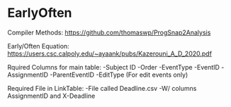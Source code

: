 # EarlyOften

Compiler Methods: https://github.com/thomaswp/ProgSnap2Analysis 

Early/Often Equation: https://users.csc.calpoly.edu/~ayaank/pubs/Kazerouni_A_D_2020.pdf

Rquired Columns for main table:
-Subject ID
-Order
-EventType
-EventID
-AssignmentID
-ParentEventID
-EditType (For edit events only)

Required File in LinkTable:
-File called Deadline.csv
-W/ columns AssignmentID and X-Deadline
